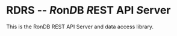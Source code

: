 # RDRS -- *R*on*D*B *R*EST API *S*erver 

This is the RonDB REST API Server and data access library. 
